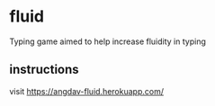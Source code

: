 # fluid
Typing game aimed to help increase fluidity in typing

## instructions
visit https://angdav-fluid.herokuapp.com/
